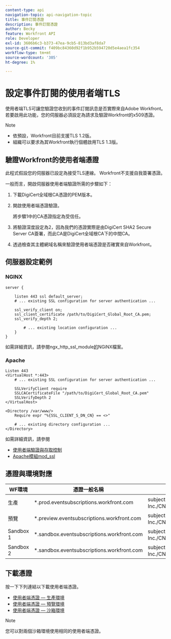 ```yaml
---
content-type: api
navigation-topic: api-navigation-topic
title: 事件訂閱憑證
description: 事件訂閱憑證
author: Becky
feature: Workfront API
role: Developer
exl-id: 3606b6c3-b373-47ea-9cb5-813bd3af8da7
source-git-commit: f409bc84360d92f1b952b594720d5e4aea1fc354
workflow-type: tm+mt
source-wordcount: '305'
ht-degree: 1%

---
```


# 設定事件訂閱的使用者端TLS

<!--Configuring Client TLS for Event Subscription
Steps to Verify Workfront's Client Certificate
Examples for Server configuration
NGINX
Apache
Certificate to Environment Mapping
Certificates
Production
Preview
Sandbox 1
Sandbox 2
-->

使用者端TLS可讓您驗證您收到的事件訂閱訊息是否實際來自Adobe Workfront。 若要啟用此功能，您的伺服器必須設定為請求及驗證Workfront的x509憑證。

>[!NOTE]
>
>* 依預設，Workfront目前支援TLS 1.2版。
>* 組織可以要求為其Workfront執行個體啟用TLS 1.3版。


## 驗證Workfront的使用者端憑證

此程式假設您的伺服器已設定為接受TLS連線。 Workfront不支援自我簽署憑證。

一般而言，開啟伺服器使用者端驗證所需的步驟如下：

1. 下載DigiCert全域根CA憑證的PEM版本。
1. 開啟使用者端憑證驗證。

   將步驟1中的CA憑證指定為受信任。

1. 將驗證深度設定為2，因為我們的憑證實際是由DigiCert SHA2 Secure Server CA簽署，而此CA是DigiCert全域根CA下的中間CA。
1. 透過檢查其主體網域名稱來驗證使用者端憑證是否確實來自Workfront。

## 伺服器設定範例

### NGINX

```
server {

    listen 443 ssl default_server;
    # ... existing SSL configuration for server authentication ...

    ssl_verify_client on;
    ssl_client_certificate /path/to/DigiCert_Global_Root_CA.pem;
    ssl_verify_depth 2;

        # ... existing location configuration ...
    }
}
```

如需詳細資訊，請參閱ngx_http_ssl_module[的](https://nginx.org/en/docs/http/ngx_http_ssl_module.html)NGiNX檔案。

### Apache

```
Listen 443
<VirtualHost *:443>
    # ... existing SSL configuration for server authentication ...

    SSLVerifyClient require
    SSLCACertificateFile "/path/to/DigiCert_Global_Root_CA.pem"
    SSLVerifyDepth 2
</VirtualHost>

<Directory /var/www/>
    Require expr "%{SSL_CLIENT_S_DN_CN} == <>"

    # ... existing directory configuration ...
</Directory>
```

如需詳細資訊，請參閱

* [使用者端驗證與存取控制](https://httpd.apache.org/docs/2.4/ssl/ssl_howto.html#accesscontrol)
* [Apache模組mod_ssl](https://httpd.apache.org/docs/2.4/mod/mod_ssl.html)
 

## 憑證與環境對應

| WF環境 | 憑證一般名稱 | 憑證主體(DN) |
| -- | -- | -- |
| 生產 | *.prod.eventsubscriptions.workfront.com | subject= /C=US/ST=Utah/L=Lehi/O=Workfront， Inc./CN=*.prod.eventsubscriptions.workfront.com |
| 預覽 | *.preview.eventsubscriptions.workfront.com | subject= /C=US/ST=Utah/L=Lehi/O=Workfront， Inc./CN=*.preview.eventsubscriptions.workfront.com |
| Sandbox 1 | *.sandbox.eventsubscriptions.workfront.com | subject= /C=US/ST=Utah/L=Lehi/O=Workfront， Inc./CN=*.sandbox.eventsubscriptions.workfront.com |
| Sandbox 2 | *.sandbox.eventsubscriptions.workfront.com | subject= /C=US/ST=Utah/L=Lehi/O=Workfront， Inc./CN=*.sandbox.eventsubscriptions.workfront.com |

## 下載憑證

按一下下列連結以下載使用者端憑證。

* [使用者端憑證 — 生產環境](assets/prod-environment-nov-2024.crt)
* [使用者端憑證 — 預覽環境](assets/preview-environment-nov-2024.crt)
* [使用者端憑證 — 沙箱環境](assets/sandbox-environment-nov-2024.crt)

>[!NOTE]
>
>您可以對兩個沙箱環境使用相同的使用者端憑證。
